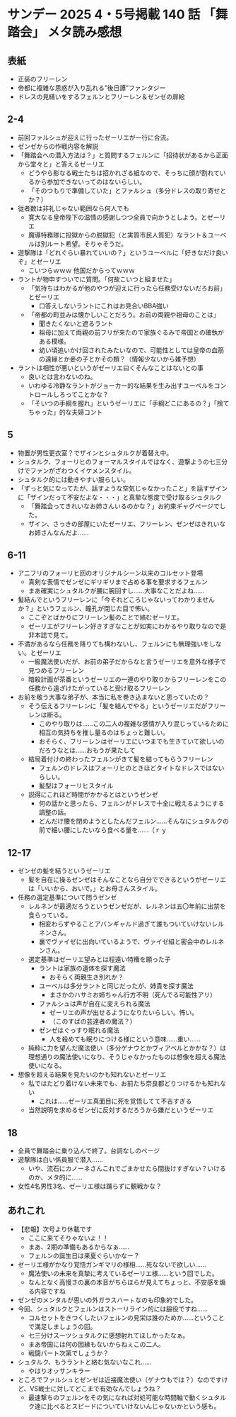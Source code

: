 # サンデー 2025 4・5号掲載 140 話 「舞踏会」 メタ読み感想

## 表紙

- 正装のフリーレン
- 帝都に複雑な思惑が入り乱れる”後日譚”ファンタジー
- ドレスの見繕いをするフェルンとフリーレン＆ゼンゼの扉絵

## 2-4
- 前回ファルシュが迎えに行ったゼーリエが一行に合流。
- ゼンゼからの作戦内容を解説
- 「舞踏会への潜入方法は？」と質問するフェルンに「招待状があるから正面から堂々と」と答えるゼーリエ
    - どうやら影なる戦士たちは招かれざる組なので、そっちに顔が割れているから参加できないってのはないらしい。
    - 「そのつもりで準備していた」とファルシュ（多分ドレスの取り寄せとか？）
- 従者数は非礼じゃない範囲なら何人でも
    - 寛大なる皇帝陛下の温情の感謝しつつ全員で向かうとしよう。とゼーリエ
    - 魔導特務隊に投獄からの脱獄犯（と実質市民人質犯）なラント＆ユーベルは別ルート希望。そりゃそうだ。
- 遊撃隊は「どれぐらい暴れていいの？」というユーベルに「好きなだけ良いぞ」とゼーリエ
    - こいつらｗｗｗ 他国だからってｗｗｗ
- ラントが物申すついでに質問。「何故こいつと組ませた」
    - 「気持ちはわかるが他のやつが迎えに行ったら任務受けないだろお前」とゼーリエ
        - 口答えしないラントにこれはお見合いBBA強い
    - 「帝都の町並みは懐かしいことだろう。お前の両親や祖母のことは」
        - 聞きたくないと遮るラント
        - 祖母に加えて両親の前フリが来たので家族ぐるみで帝国との確執がある模様。
        - 幼い頃追いかけ回されたみたいなので、可能性としては皇帝の血筋の遠縁とか妾の子とかその類？（情報少ないから雑予想）
- ラントは相性が悪いというがゼーリエ曰くそんなことはないとの事
    - 良いとは言わないのね。
    - いわゆる冷静なラントがジョーカー的な結果を生み出すユーベルをコントロールしろってことかな？
    - 「そいつの手綱を握れ」というゼーリエに「手綱どこにあるの？」「捨てちゃった」的な夫婦コント

## 5
- 物置が男性更衣室？でザインとシュタルクが着替え中。
- シュタルク、フォーリヒのフォーマルスタイルではなく、遊撃ようの七三分けでファンがざわつくイケメンスタイル。
- シュタルク的には動きやすい服らしい。
- 「ずっと気になってたが、話すような空気じゃなかったこと」を話すザインに「ザインだって不安だよな・・・」と真摯な態度で受け取るシュタルク
    - 「舞踏会ってきれいなお姉さんいるのかな？」お約束ギャグページでした。
    - ザイン、さっきの部屋にいたゼーリエ、フリーレン、ゼンゼはきれいなお姉さんなんだよ……

## 6-11 
- アニフリのフォーリヒ回のオリジナルシーン以来のコルセット登場
    - 真剣な表情でゼンゼにギリギリまで占める事を要求するフェルン
    - まあ確実にシュタルクが腰に腕回すし……大事なことだよね……
- 髪結んでというフリーレンに「今それどころじゃないってわかりませんか？」というフェルン、瞳孔が閉じた目で怖い。
    - ここぞとばかりにフリーレン髪のことで絡むゼーリエ。
    - ゼーリエがフリーレン好きすぎなことが如実にわかるやり取りなので是非本誌で見て。
 - 不満があるなら任務を降りても構わないし、フェルンにも無理強いをしない。とゼーリエ
    - 一級魔法使いだが、お前の弟子だからなと言うゼーリエを意外な様子で見つめるフリーレン
    - 暗殺計画が茶番というゼーリエの一連のやり取りからフリーレンをこの任務から遠ざけたがっていると受け取るフリーレン
- お前を敬う大事な弟子が、本当に私を巻き込まないと思っていたの？
    - そう伝えるフリーレンに「髪を結んでやる」というゼーリエだがフリーレンは断る。
        - このやり取りは……この二人の複雑な感情が入り混じっているために相互の気持ちを推し量るのはちょっと難しい。
        - おそらく、フリーレンはゼーリエにいつまでも生きていて欲しいのだろうなとは……おもうが果たして
    - 結局着付けの終わったフェルンがきて髪を結ってもらうフリーレン
        - フェルンのドレスはフォーリヒのときほどタイトなドレスではないらしい。
        - 髪型はフォーリヒスタイル
    - 説得にこれほど時間がかかるとはというゼンゼ
        - 何の話かと思ったら、フェルンがドレスで十全に戦えるようにする調整の話。
        - どんだけ腰を閉めようとしたんだフェルン……そんなにシュタルクの前で細い腰にしたいなら食べる量を……（ｒｙ

## 12-17
- ゼンゼの髪を結うというゼーリエ
    - 髪を自在に操るゼンゼはそんなことなら自分でできるというがゼーリエは「いいから、おいで。」とお母さんスタイル。
- 任務の選定基準について問うゼンゼ
    - レルネンが最適だろうというゼンゼだが、レルネンは五〇年前に出禁を食らっている。
        - 相変わらずやることアバンギャルド過ぎて誰もついていけないレルネンさん。
        - 裏でヴァイゼに出向いているようで、ヴァイゼ組と密会中のレルネンさん。
    - 選定基準はゼーリエ望みとは程遠い特権を願った子
        - ラントは家族の遺体を探す魔法
            - おそらく両親生き別れか？
        - ユーベルは多分ラントと同じだったが、姉貴を探す魔法
            - まさかのハサミお姉ちゃん行方不明（死んでる可能性アリ）
        - ファルシュは声が自在に変えられる魔法
            - ゼーリエの声が出せるようになりたいらしい。怖い。
            - （このすばの芸達者の魔法？）
        - ゼンゼはぐっすり眠れる魔法
            - 人を殺めても眠りにつける様にという意味……重い……
    - 純粋に力を望んだ魔法使い（多分ゲナウとかヴィアベルとかかな？）は理想通りの魔法使いになり、そうじゃなかったものは想像を超える魔法使いになる。
- 想像を超える結果を見たいのかも知れないとゼーリエ
    - 私ではたどり着けない未来でも、お前たち奈良都どりつけるかも知れない
        - これは……ゼーリエ真面目に死を覚悟してて不吉すぎる
    - 当然説明を求めるゼンゼに反対するだろうから嫌だというゼーリエ

## 18 
- 全員で舞踏会に乗り込んで終了。台詞なしのページ
- 遊撃隊は白い係員服で潜入……
    - いや、流石にカノーネさんこれでごまかせたら間抜けすぎない？いけるのか、メタ的に……
- 女性4名男性3名、ゼーリエ様は踊らずに観戦かな？


## あれこれ
- 【悲報】次号より休載です
    - ここに来てそりゃないよ！！
    - まあ、2期の準備もあるからなぁ……
    - フェルンの誕生日は来夏ぐらいかなー？
- ゼーリエ様がかなり覚悟ガンギマリの様相……死なないで欲しい……
    - 魔法使いの未来を真摯に考えているゼーリエ様……という回でした。
    - なんとなく高慢さの裏の本音がちらほらが見えてちょっと、不安感を煽る内容ですね
- ゼンゼのメンタルが思いの外ガラスハーㇳなのも印象的でした。
- 今回、シュタルクとフェルンはストーリライン的には脇役ですね……
    - コルセットをきつくしたいフェルンの見栄は誰のためか……ということで満足しましょうの回。
    - 七三分けスーツシュタルクに感想射れてほしかったなぁ。
    - まあ帝国には何の因縁もないからねぇこの二人。
    - 戦闘パート次第でしょうか？
- シュタルク、もうラントと絡む気ないなこれ……
    - やはりオッサンキラー
- ところでファルシュとゼンゼは近接魔法使い（ゲナウもでは？）なのですけど、VS戦士に対してどこまで有効なんでしょうね？
    - 最速撃ちのフェルンをその気になれば対処可能な時間軸で動くシュタルク達に比べるとスピードについていけないんじゃないかという感も。


